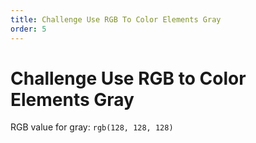 ```yaml
---
title: Challenge Use RGB To Color Elements Gray
order: 5
---
```

# Challenge Use RGB to Color Elements Gray

RGB value for gray: `rgb(128, 128, 128)`
